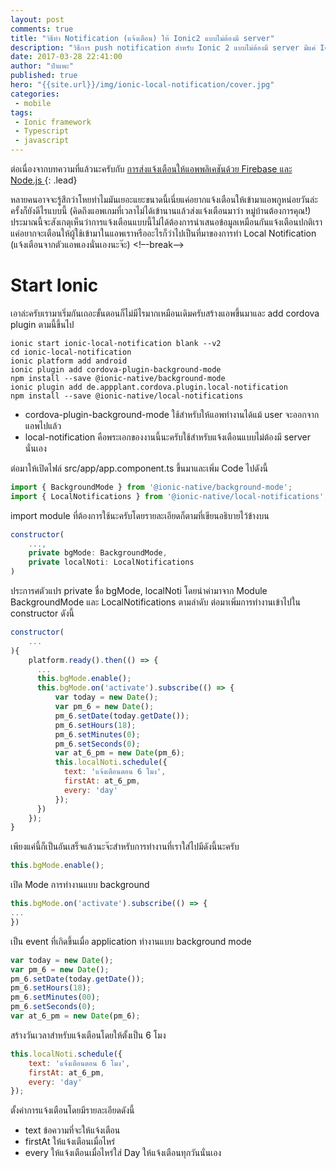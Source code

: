 ```yaml
---
layout: post
comments: true
title: "วิธีทำ Notification (แจ้งเตือน) ให้ Ionic2 แบบไม่ต้องมี server"
description: "วิธีการ push notification สำหรับ Ionic 2 แบบไม่ต้องมี server มีแค่ Ionic 2 ก็พอแล้วนะจ๊ะ ต่อเนื่องจากบทความที่แล้วนะครับกับการส่งแจ้งเตือนให้แอพพลิเคชันด้วย Firebase และ Node.js หลายคนอาจจะรู้สึกว่าโหยทำไมมันเยอะแยะขนาดนี้เนี่ยแค่อยากแจ้งเตือนให้เข้ามาแอพกูหน่อยวันล่ะครั้งก็ยังดีไรแบบนี้ (คิดถึงแอพเกมที่เวลาไม่ได้เข้านานแล้วส่งแจ้งเตือนมาว่า หมู่บ้านต้องการคุณ! ประมาณนี้จะสังเกตุเห็นว่าการแจ้งเตือนแบบนี้ไม่ได้ต้องการนำเสนอข้อมูลเหมือนกันแจ้งเตือนปกติเราแค่อยากจะเตือนให้ผู้ใช้เข้ามาในแอพเราหรืออะไรก็ว่าไปเป็นที่มาของการทำ Local Notification (แจ้งเตือนจากตัวแอพเองนั่นเองนะจ๊ะ)"
date: 2017-03-28 22:41:00
author: "ป๋าแพะ"
published: true
hero: "{{site.url}}/img/ionic-local-notification/cover.jpg"
categories:
 - mobile
tags: 
 - Ionic framework
 - Typescript
 - javascript
---
```

ต่อเนื่องจากบทความที่แล้วนะครับกับ <a href="{{ site.baseurl}}{% post_url 2017-03-28-ionic2-notification %}">การส่งแจ้งเตือนให้แอพพลิเคชันด้วย Firebase และ Node.js </a> 
{: .lead}

หลายคนอาจจะรู้สึกว่าโหยทำไมมันเยอะแยะขนาดนี้เนี่ยแค่อยากแจ้งเตือนให้เข้ามาแอพกูหน่อยวันล่ะครั้งก็ยังดีไรแบบนี้ (คิดถึงแอพเกมที่เวลาไม่ได้เข้านานแล้วส่งแจ้งเตือนมาว่า หมู่บ้านต้องการคุณ!) ประมาณนี้จะสังเกตุเห็นว่าการแจ้งเตือนแบบนี้ไม่ได้ต้องการนำเสนอข้อมูลเหมือนกันแจ้งเตือนปกติเราแค่อยากจะเตือนให้ผู้ใช้เข้ามาในแอพเราหรืออะไรก็ว่าไปเป็นที่มาของการทำ Local Notification (แจ้งเตือนจากตัวแอพเองนั่นเองนะจ๊ะ)
<!–-break-–>

# Start Ionic

เอาล่ะครับเรามาเริ่มกันเถอะขั้นตอนก็ไม่มีไรมากเหมือนเดิมครับสร้างแอพขึ้นมาและ add cordova plugin ตามนี้ขึ้นไป
~~~
ionic start ionic-local-notification blank --v2
cd ionic-local-notification
ionic platform add android
ionic plugin add cordova-plugin-background-mode
npm install --save @ionic-native/background-mode
ionic plugin add de.appplant.cordova.plugin.local-notification
npm install --save @ionic-native/local-notifications
~~~

<ul>
<li>cordova-plugin-background-mode ใช้สำหรับให้แอพทำงานได้แม้ user จะออกจากแอพไปแล้ว</li>
<li>local-notification คือพระเอกของงานนี้นะครับใช้สำหรับแจ้งเตือนแบบไม่ต้องมี server นั่นเอง</li>
</ul>
ต่อมาให้เปิดไฟล์ src/app/app.component.ts ขึ้นมาและเพิ่ม Code ไปดังนี้

~~~js
import { BackgroundMode } from '@ionic-native/background-mode';
import { LocalNotifications } from '@ionic-native/local-notifications';
~~~

import module ที่ต้องการใช้นะครับโดยรายละเอียดก็ตามที่เขียนอธิบายไว้ข้างบน

~~~js
constructor(
    ..., 
    private bgMode: BackgroundMode,
    private localNoti: LocalNotifications
) 
~~~

ประการศตัวแปร private ชื่อ bgMode, localNoti โดยนำค่ามาจาก Module BackgroundMode และ LocalNotifications ตามลำดับ ต่อมาเพิ่มการทำงานเข้าไปใน constructor ดังนี้

~~~js
constructor(
    ...
){
    platform.ready().then(() => {
      ...
      this.bgMode.enable();
      this.bgMode.on('activate').subscribe(() => {
          var today = new Date();
          var pm_6 = new Date();
          pm_6.setDate(today.getDate());
          pm_6.setHours(18);
          pm_6.setMinutes(0);
          pm_6.setSeconds(0);
          var at_6_pm = new Date(pm_6);
          this.localNoti.schedule({
            text: 'แจ้งเตือนตอน 6 โมง',
            firstAt: at_6_pm,
            every: 'day'
          });
      })
    });
}
~~~

เพียงแค่นี้ก็เป็นอันเสร็จแล้วนะจ๊ะสำหรับการทำงานที่เราใส่ไปมีดังนี้นะครับ

~~~js
this.bgMode.enable();
~~~

เปิด Mode การทำงานแบบ background

~~~js
this.bgMode.on('activate').subscribe(() => {
...
})
~~~

เป็น event ที่เกิดขึ้นเมื่อ application ทำงานแบบ background mode

~~~js
var today = new Date();
var pm_6 = new Date();
pm_6.setDate(today.getDate());
pm_6.setHours(18);
pm_6.setMinutes(00);
pm_6.setSeconds(0);
var at_6_pm = new Date(pm_6);
~~~

สร้างวันเวลาสำหรับแจ้งเตือนโดยให้ตั้งเป็น 6 โมง

~~~js
this.localNoti.schedule({
    text: 'แจ้งเตือนตอน 6 โมง',
    firstAt: at_6_pm,
    every: 'day'
});
~~~

ตั้งค่าการแจ้งเตือนโดยมีรายละเอียดดังนี้
<ul>
<li>text ข้อความที่จะให้แจ้งเตือน</li>
<li>firstAt ให้แจ้งเตือนเมื่อไหร่</li>
<li>every ให้แจ้งเตือนเมื่อไหร่ใส่ Day ให้แจ้งเตือนทุกวันนั่นเอง</li>
</ul>



